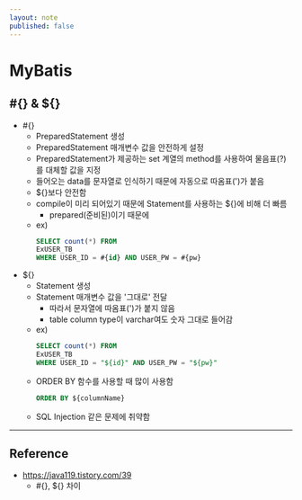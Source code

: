 ```yaml
---
layout: note
published: false
---
```


# MyBatis

## #{} & ${}

- #{}
    - PreparedStatement 생성
    - PreparedStatement 매개변수 값을 안전하게 설정
    - PreparedStatement가 제공하는 set 계열의 method를 사용하여 물음표(?)를 대체할 값을 지정
    - 들어오는 data를 문자열로 인식하기 때문에 자동으로 따옴표(')가 붙음
    - ${}보다 안전함
    - compile이 미리 되어있기 때문에 Statement를 사용하는 ${}에 비해 더 빠름
        - prepared(준비된)이기 때문에
    - ex)
        ```sql
        SELECT count(*) FROM 
        ExUSER_TB
        WHERE USER_ID = #{id} AND USER_PW = #{pw}
        ```
- ${}
    - Statement 생성
    - Statement 매개변수 값을 '그대로' 전달
        - 따라서 문자열에 따옴표(')가 붙지 않음
        - table column type이 varchar여도 숫자 그대로 들어감
    - ex)
        ```sql
        SELECT count(*) FROM 
        ExUSER_TB 
        WHERE USER_ID = "${id}" AND USER_PW = "${pw}"
        ```
    - ORDER BY 함수를 사용할 때 많이 사용함
        ```sql
        ORDER BY ${columnName}
        ```
    - SQL Injection 같은 문제에 취약함

---

## Reference

- https://java119.tistory.com/39
    - #{}, ${} 차이
